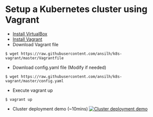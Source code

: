 # Setup a Kubernetes cluster using Vagrant

* [Install VirtualBox](https://www.virtualbox.org/wiki/Downloads)
* [Install Vagrant](https://www.vagrantup.com/) 
* Download Vagrant file
```
$ wget https://raw.githubusercontent.com/ansilh/k8s-vagrant/master/Vagrantfile
```
* Download config.yaml file (Modify if needed)
```
$ wget https://raw.githubusercontent.com/ansilh/k8s-vagrant/master/config.yaml
```
* Execute vagrant up 
```
$ vagrant up 
```

* Cluster deployment demo (~10mins)
[![Cluster deployment demo](https://raw.githubusercontent.com/ansilh/k8s-vagrant/master/k8s-demo.png)](https://www.youtube.com/watch?v=5bSrwGvdWw0&hd=1 "Cluster deployment demo")
